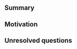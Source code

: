 ## Summary

<!-- A short summary of the feature -->

## Motivation

<!-- What does this solve? Link related issues. -->

## Unresolved questions

<!-- if any -->
